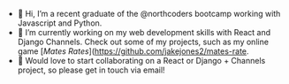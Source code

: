 - 👋 Hi, I’m a recent graduate of the @northcoders bootcamp working with Javascript and Python.
- 🌱 I’m currently working on my web development skills with React and Django Channels. Check out some of my projects, such as my online game [*Mates Rates*](https://github.com/jakejones2/mates-rate.
- 💞️ Would love to start collaborating on a React or Django + Channels project, so please get in touch via email! 

<!---
- 👀 I’m interested in 
jakejones2/jakejones2 is a ✨ special ✨ repository because its `README.md` (this file) appears on your GitHub profile.
You can click the Preview link to take a look at your changes.
--->
